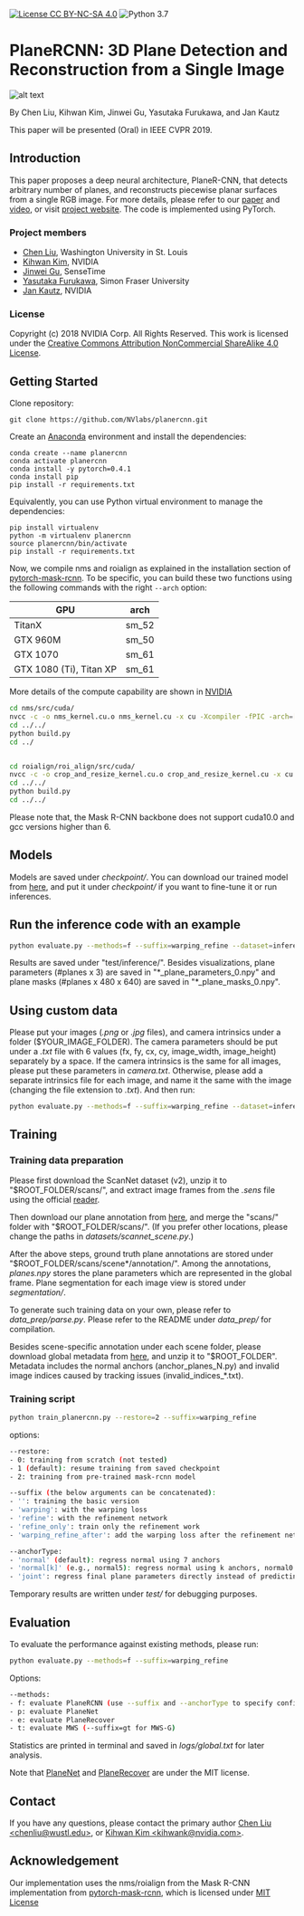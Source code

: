 [![License CC BY-NC-SA 4.0](https://img.shields.io/badge/License-CC%20BY--NC--SA%204.0-blue.svg)](https://creativecommons.org/licenses/by-nc-sa/4.0/legalcode)
![Python 3.7](https://img.shields.io/badge/python-3.7-green.svg)
# PlaneRCNN: 3D Plane Detection and Reconstruction from a Single Image 
![alt text](https://research.nvidia.com/sites/default/files/publications/planercnn.jpg)

By Chen Liu, Kihwan Kim, Jinwei Gu, Yasutaka Furukawa, and Jan Kautz

This paper will be presented (Oral) in IEEE CVPR 2019.

## Introduction

This paper proposes a deep neural architecture, PlaneR-CNN, that detects arbitrary number of planes, and reconstructs piecewise planar surfaces from a single RGB image. 
For more details, please refer to our [paper](https://arxiv.org/pdf/1812.04072.pdf) and [video](https://www.youtube.com/watch?v=d9XfMvVXGwM), or visit [project website](https://research.nvidia.com/publication/2019-06_PlaneRCNN). 
The code is implemented using PyTorch.

### Project members ###

* [Chen Liu](http://art-programmer.github.io), Washington University in St. Louis
* [Kihwan Kim](https://research.nvidia.com/person/kihwan-kim), NVIDIA
* [Jinwei Gu](http://www.gujinwei.org/), SenseTime
* [Yasutaka Furukawa](http://www.cs.sfu.ca/~furukawa/), Simon Fraser University
* [Jan Kautz](https://research.nvidia.com/person/jan-kautz), NVIDIA

### License ###
Copyright (c) 2018 NVIDIA Corp.  All Rights Reserved.
This work is licensed under the [Creative Commons Attribution NonCommercial ShareAlike 4.0 License](https://creativecommons.org/licenses/by-nc-sa/4.0/legalcode).

## Getting Started 
Clone repository: 
```
git clone https://github.com/NVlabs/planercnn.git
```

Create an [Anaconda](https://www.anaconda.com/distribution/) environment and install the dependencies:
```
conda create --name planercnn
conda activate planercnn
conda install -y pytorch=0.4.1
conda install pip
pip install -r requirements.txt
```
Equivalently, you can use Python virtual environment to manage the dependencies:
```
pip install virtualenv
python -m virtualenv planercnn
source planercnn/bin/activate
pip install -r requirements.txt
```
Now, we compile nms and roialign as explained in the installation section of [pytorch-mask-rcnn](https://github.com/multimodallearning/pytorch-mask-rcnn). To be specific, you can build these two functions using the following commands with the right `--arch` option:

 | GPU                     | arch  |
 |-------------------------|-------|
 | TitanX                  | sm_52 |
 | GTX 960M                | sm_50 |
 | GTX 1070                | sm_61 |
 | GTX 1080 (Ti), Titan XP | sm_61 |

More details of the compute capability are shown in [NVIDIA](https://developer.nvidia.com/cuda-gpus)

```bash
cd nms/src/cuda/
nvcc -c -o nms_kernel.cu.o nms_kernel.cu -x cu -Xcompiler -fPIC -arch=[arch]
cd ../../
python build.py
cd ../


cd roialign/roi_align/src/cuda/
nvcc -c -o crop_and_resize_kernel.cu.o crop_and_resize_kernel.cu -x cu -Xcompiler -fPIC -arch=[arch]
cd ../../
python build.py
cd ../../

```
Please note that, the Mask R-CNN backbone does not support cuda10.0 and gcc versions higher than 6.

## Models
Models are saved under *checkpoint/*. You can download our trained model from [here](https://www.dropbox.com/s/yjcg6s57n581sk0/checkpoint.zip?dl=0), and put it under *checkpoint/* if you want to fine-tune it or run inferences.

## Run the inference code with an example
```bash
python evaluate.py --methods=f --suffix=warping_refine --dataset=inference --customDataFolder=example_images
```

Results are saved under "test/inference/". Besides visualizations, plane parameters (#planes x 3) are saved in "\*_plane_parameters_0.npy" and plane masks (#planes x 480 x 640) are saved in "\*_plane_masks_0.npy".

## Using custom data
Please put your images (*.png* or *.jpg* files), and camera intrinsics under a folder ($YOUR_IMAGE_FOLDER). The camera parameters should be put under a *.txt* file with 6 values (fx, fy, cx, cy, image_width, image_height) separately by a space. If the camera intrinsics is the same for all images, please put these parameters in *camera.txt*. Otherwise, please add a separate intrinsics file for each image, and name it the same with the image (changing the file extension to *.txt*). And then run:
```bash
python evaluate.py --methods=f --suffix=warping_refine --dataset=inference --customDataFolder=$YOUR_IMAGE_FOLDER
```

## Training
### Training data preparation
Please first download the ScanNet dataset (v2), unzip it to "$ROOT_FOLDER/scans/", and extract image frames from the *.sens* file using the official [reader](https://github.com/ScanNet/ScanNet/blob/master/SensReader/python/reader.py).

Then download our plane annotation from [here](https://www.dropbox.com/s/u2wl4ji700u4shq/ScanNet_planes.zip?dl=0), and merge the "scans/" folder with "$ROOT_FOLDER/scans/". (If you prefer other locations, please change the paths in *datasets/scannet_scene.py*.)

After the above steps, ground truth plane annotations are stored under "$ROOT_FOLDER/scans/scene*/annotation/". Among the annotations, *planes.npy* stores the plane parameters which are represented in the global frame. Plane segmentation for each image view is stored under *segmentation/*.

To generate such training data on your own, please refer to *data_prep/parse.py*. Please refer to the README under *data_prep/* for compilation.

Besides scene-specific annotation under each scene folder, please download global metadata from [here](https://www.dropbox.com/s/v7qb7hwas1j766r/metadata.zip?dl=0), and unzip it to "$ROOT_FOLDER". Metadata includes the normal anchors (anchor_planes_N.py) and invalid image indices caused by tracking issues (invalid_indices_*.txt). 

### Training script
```bash
python train_planercnn.py --restore=2 --suffix=warping_refine
```
options:
```bash
--restore:
- 0: training from scratch (not tested)
- 1 (default): resume training from saved checkpoint
- 2: training from pre-trained mask-rcnn model

--suffix (the below arguments can be concatenated):
- '': training the basic version
- 'warping': with the warping loss
- 'refine': with the refinement network
- 'refine_only': train only the refinement work
- 'warping_refine_after': add the warping loss after the refinement network instead of appending both independently

--anchorType:
- 'normal' (default): regress normal using 7 anchors
- 'normal[k]' (e.g., normal5): regress normal using k anchors, normal0 will regress normal directly without anchors
- 'joint': regress final plane parameters directly instead of predicting normals and depthmap separately
```

Temporary results are written under *test/* for debugging purposes.

## Evaluation
To evaluate the performance against existing methods, please run:
```bash
python evaluate.py --methods=f --suffix=warping_refine
```
Options:
```bash
--methods:
- f: evaluate PlaneRCNN (use --suffix and --anchorType to specify configuration as explained above)
- p: evaluate PlaneNet
- e: evaluate PlaneRecover
- t: evaluate MWS (--suffix=gt for MWS-G)
```
Statistics are printed in terminal and saved in *logs/global.txt* for later analysis.

Note that [PlaneNet](https://github.com/art-programmer/PlaneNet/blob/master/LICENSE) and [PlaneRecover](https://github.com/fuy34/planerecover/blob/master/LICENSE) are under the MIT license.

## Contact
If you have any questions, please contact the primary author [Chen Liu &lt;chenliu@wustl.edu>](mailto:chenliu@wustl.edu), or [Kihwan Kim &lt;kihwank@nvidia.com>](mailto:kihwank@nvidia.com).

## Acknowledgement
Our implementation uses the nms/roialign from the Mask R-CNN implementation from [pytorch-mask-rcnn](https://github.com/multimodallearning/pytorch-mask-rcnn), which is licensed under [MIT License](https://github.com/multimodallearning/pytorch-mask-rcnn/blob/master/LICENSE)


